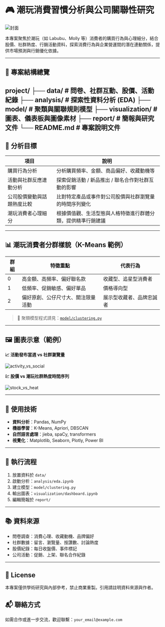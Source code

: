 # 🎮 潮玩消費習慣分析與公司關聯性研究

![封面](assets/banner-toy.png)

本專案聚焦於潮玩（如 Labubu、Molly 等）消費者的購買行為與心理細分，結合股價、社群熱度、行銷活動資料，探索消費行為與企業營運間的潛在連動關係，提供市場預測與行銷優化依據。

---

## 📁 專案結構總覽
project/
├── data/ # 問卷、社群互動、股價、活動紀錄
├── analysis/ # 探索性資料分析 (EDA)
├── model/ # 聚類與關聯規則模型
├── visualization/ # 圖表、儀表板與圖像素材
├── report/ # 簡報與研究文件
└── README.md # 專案說明文件
---

## 🎯 分析目標

| 項目                         | 說明                                                                 |
|------------------------------|----------------------------------------------------------------------|
| 購買行為分析                  | 分析購買頻率、金額、商品偏好、收藏動機等                                             |
| 活動與社群反應連動分析        | 探索促銷活動 / 新品推出 / 聯名合作對社群互動的影響                                      |
| 公司股價變動與話題熱度比較    | 比對特定產品或事件對公司股價與社群瀏覽量的時間序列變化                                      |
| 潮玩消費者心理細分            | 根據價值觀、生活型態與人格特徵進行群體分類，提供精準行銷建議                                     |

---

## 📊 潮玩消費者分群樣貌（K-Means 範例）

| 群組 | 特徵重點                         | 代表行為                    |
|------|----------------------------------|-----------------------------|
| 0    | 高金額、高頻率、偏好聯名款        | 收藏型、追星型消費者         |
| 1    | 低頻率、促銷敏感、偏好單品        | 價格導向型                   |
| 2    | 偏好原創、公仔尺寸大、關注限量活動 | 展示型收藏者、品牌忠誠者     |

> 📁 聚類模型程式請見：[`model/clustering.py`](model/clustering.py)

---

## 🖼 圖表示意（範例）

**📈 活動發布當週 vs 社群瀏覽量**

![activity_vs_social](assets/activity_social_trend.png)

**💹 股價 vs 潮玩社群熱度時間序列**

![stock_vs_heat](assets/stock_vs_heat.png)

---

## 🧠 使用技術

- **資料分析**：Pandas, NumPy  
- **機器學習**：K-Means, Apriori, DBSCAN  
- **自然語言處理**：jieba, spaCy, transformers  
- **視覺化**：Matplotlib, Seaborn, Plotly, Power BI  

---

## 🔧 執行流程

1. 放置資料於 `data/`
2. 啟動分析：`analysis/eda.ipynb`
3. 建立模型：`model/clustering.py`
4. 輸出圖表：`visualization/dashboard.ipynb`
5. 編輯簡報於 `report/`

---

## 📚 資料來源

- 問卷調查：消費心理、收藏動機、品牌偏好
- 社群數據：留言、瀏覽量、按讚數、討論熱度
- 股價紀錄：每日收盤價、事件標記
- 公司活動：促銷、上架、聯名合作紀錄

---

## 🧾 License

本專案僅供學術研究與內部參考，禁止商業重製。引用請註明資料來源與作者。

## 📬 聯絡方式

如需合作或進一步交流，歡迎聯繫：`your_email@example.com`

